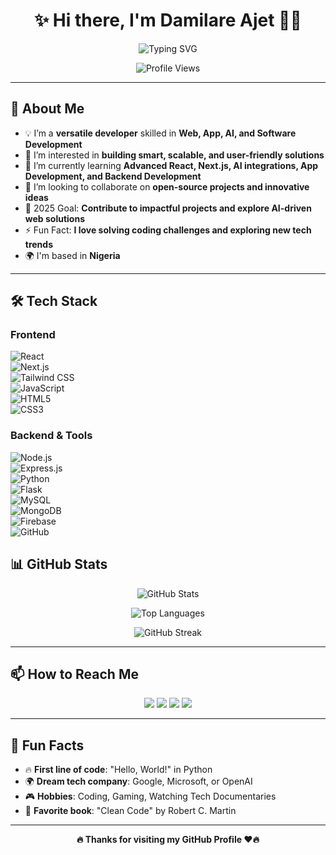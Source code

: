 <h1 align="center">✨ Hi there, I'm Damilare Ajet 👋✨</h1>

<p align="center">
  <img src="https://readme-typing-svg.demolab.com?font=Fira+Code&weight=500&pause=1000&color=00C1FF&center=true&width=600&lines=Full-Stack+%7C+Web+%7C+App+%7C+AI+Developer;Creating+Intuitive+and+Scalable+Solutions;Passionate+About+Tech+%26+Innovation" alt="Typing SVG" />
</p>

<p align="center">
  <img src="https://komarev.com/ghpvc/?username=damilareajet&label=Profile+Views&color=00C1FF&style=flat" alt="Profile Views" />
</p>

---

## 🚀 About Me  
- 💡 I’m a **versatile developer** skilled in **Web, App, AI, and Software Development**  
- 👀 I’m interested in **building smart, scalable, and user-friendly solutions**  
- 🌱 I’m currently learning **Advanced React, Next.js, AI integrations, App Development, and Backend Development**  
- 💞️ I’m looking to collaborate on **open-source projects and innovative ideas**  
- 🎯 2025 Goal: **Contribute to impactful projects and explore AI-driven web solutions**  
- ⚡ Fun Fact: **I love solving coding challenges and exploring new tech trends**  
- 🌍 I'm based in **Nigeria**  

---

## 🛠 Tech Stack  
### **Frontend**  
![React](https://img.shields.io/badge/React-20232A?style=for-the-badge&logo=react&logoColor=61DAFB)  
![Next.js](https://img.shields.io/badge/Next.js-000000?style=for-the-badge&logo=nextdotjs&logoColor=white)  
![Tailwind CSS](https://img.shields.io/badge/Tailwind_CSS-38B2AC?style=for-the-badge&logo=tailwind-css&logoColor=white)  
![JavaScript](https://img.shields.io/badge/JavaScript-F7DF1E?style=for-the-badge&logo=javascript&logoColor=black)  
![HTML5](https://img.shields.io/badge/HTML5-E34F26?style=for-the-badge&logo=html5&logoColor=white)  
![CSS3](https://img.shields.io/badge/CSS3-1572B6?style=for-the-badge&logo=css3&logoColor=white)  

### **Backend & Tools**  
![Node.js](https://img.shields.io/badge/Node.js-339933?style=for-the-badge&logo=nodedotjs&logoColor=white)  
![Express.js](https://img.shields.io/badge/Express.js-000000?style=for-the-badge&logo=express&logoColor=white)  
![Python](https://img.shields.io/badge/Python-3776AB?style=for-the-badge&logo=python&logoColor=white)  
![Flask](https://img.shields.io/badge/Flask-000000?style=for-the-badge&logo=flask&logoColor=white)  
![MySQL](https://img.shields.io/badge/MySQL-4479A1?style=for-the-badge&logo=mysql&logoColor=white)  
![MongoDB](https://img.shields.io/badge/MongoDB-47A248?style=for-the-badge&logo=mongodb&logoColor=white)  
![Firebase](https://img.shields.io/badge/Firebase-FFCA28?style=for-the-badge&logo=firebase&logoColor=black)  
![GitHub](https://img.shields.io/badge/GitHub-181717?style=for-the-badge&logo=github&logoColor=white)  


## 📊 GitHub Stats  
<p align="center">
  <img src="https://github-readme-stats.vercel.app/api?username=damilareajet&show_icons=true&theme=radical" alt="GitHub Stats" />
</p>

<p align="center">
  <img src="https://github-readme-stats.vercel.app/api/top-langs/?username=damilareajet&theme=react&hide_border=false&include_all_commits=true&count_private=false&layout=compact" alt="Top Languages" />
</p>

<p align="center">
  <img src="https://github-readme-streak-stats.herokuapp.com/?user=damilareajet&theme=react&hide_border=false" alt="GitHub Streak" />
</p>

---

## 📫 How to Reach Me  
<p align="center">
  <a href="https://x.com/damilare_ajet"><img src="https://img.shields.io/badge/Twitter-%231DA1F2.svg?style=for-the-badge&logo=twitter&logoColor=white" /></a>
  <a href="https://www.linkedin.com/in/damilare-ajetunmobi-565265307/"><img src="https://img.shields.io/badge/LinkedIn-%230077B5.svg?style=for-the-badge&logo=linkedin&logoColor=white" /></a>
  <a href="https://www.instagram.com/damilare_ajet/"><img src="https://img.shields.io/badge/Instagram-%23E4405F.svg?style=for-the-badge&logo=instagram&logoColor=white" /></a>
  <a href="mailto:ajetunmobidamilare2009@gmail.com"><img src="https://img.shields.io/badge/Email-%23D14836.svg?style=for-the-badge&logo=gmail&logoColor=white" /></a>
</p>

---

## 🎉 Fun Facts  
- 🔥 **First line of code**: "Hello, World!" in Python  
- 🌍 **Dream tech company**: Google, Microsoft, or OpenAI  
- 🎮 **Hobbies**: Coding, Gaming, Watching Tech Documentaries  
- 📖 **Favorite book**: "Clean Code" by Robert C. Martin  

---

<p align="center"><b>🔥 Thanks for visiting my GitHub Profile ❤️🔥</b></p>
